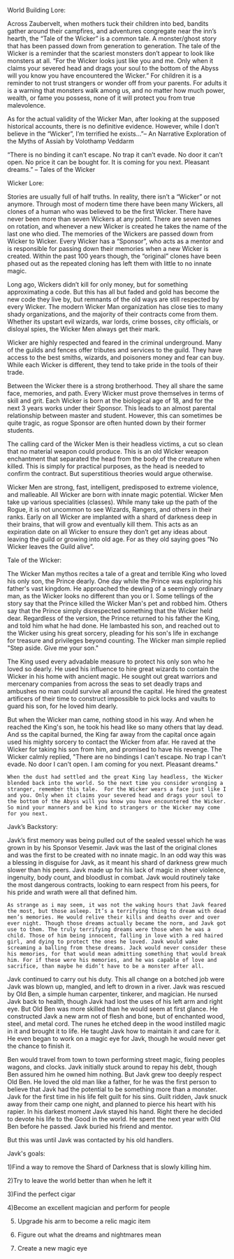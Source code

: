 World Building Lore:

Across Zaubervelt, when mothers tuck their children into bed, bandits gather around their campfires, and adventures congregate near the inn’s hearth, the “Tale of the Wicker” is a common tale. A monster/ghost story that has been passed down from generation to generation. The tale of the Wicker is a reminder that the scariest monsters don’t appear to look like monsters at all. “For the Wicker looks just like you and me. Only when it claims your severed head and drags your soul to the bottom of the Abyss will you know you have encountered the Wicker.” For children it is a reminder to not trust strangers or wonder off from your parents. For adults it is a warning that monsters walk among us, and no matter how much power, wealth, or fame you possess, none of it will protect you from true malevolence.

 

As for the actual validity of the Wicker Man, after looking at the supposed historical accounts, there is no definitive evidence. However, while I don’t believe in the “Wicker”, I’m terrified he exists…”– An Narrative Exploration of the Myths of Assiah by Volothamp Veddarm

“There is no binding it can’t escape. No trap it can’t evade. No door it can’t open. No price it can be bought for. It is coming for you next. Pleasant dreams.” – Tales of the Wicker

 

Wicker Lore:

 

Stories are usually full of half truths. In reality, there isn’t a “Wicker” or not anymore. Through most of modern time there have been many Wickers, all clones of a human who was believed to be the first Wicker. There have never been more than seven Wickers at any point. There are seven names on rotation, and whenever a new Wicker is created he takes the name of the last one who died. The memories of the Wickers are passed down from Wicker to Wicker. Every Wicker has a “Sponsor”, who acts as a mentor and is responsible for passing down their memories when a new Wicker is created. Within the past 100 years though, the “original” clones have been phased out as the repeated cloning has left them with little to no innate magic.

Long ago, Wickers didn’t kill for only money, but for something approximating a code. But this has all but faded and gold has become the new code they live by, but remnants of the old ways are still respected by every Wicker. The modern Wicker Man organization has close ties to many shady organizations, and the majority of their contracts come from them. Whether its upstart evil wizards, war lords, crime bosses, city officials, or disloyal spies, the Wicker Men always get their mark.

Wicker are highly respected and feared in the criminal underground. Many of the guilds and fences offer tributes and services to the guild. They have access to the best smiths, wizards, and poisoners money and fear can buy. While each Wicker is different, they tend to take pride in the tools of their trade.

Between the Wicker there is a strong brotherhood. They all share the same face, memories, and path. Every Wicker must prove themselves in terms of skill and grit. Each Wicker is born at the biological age of 18, and for the next 3 years works under their Sponsor. This leads to an almost parental relationship between master and student. However, this can sometimes be quite tragic, as rogue Sponsor are often hunted down by their former students.

The calling card of the Wicker Men is their headless victims, a cut so clean that no material weapon could produce. This is an old Wicker weapon enchantment that separated the head from the body of the creature when killed. This is simply for practical purposes, as the head is needed to confirm the contract. But superstitious theories would argue otherwise.

Wicker Men are strong, fast, intelligent, predisposed to extreme violence, and malleable. All Wicker are born with innate magic potential. Wicker Men take up various specialities (classes). While many take up the path of the Rogue, it is not uncommon to see Wizards, Rangers, and others in their ranks. Early on all Wicker are implanted with a shard of darkness deep in their brains, that will grow and eventually kill them. This acts as an expiration date on all Wicker to ensure they don’t get any ideas about leaving the guild or growing into old age. For as they old saying goes “No Wicker leaves the Guild alive”.













 Tale of the Wicker:

The Wicker Man mythos recites a tale of a great and terrible King who loved his only son, the Prince dearly. One day while the Prince was exploring his father's vast kingdom. He approached the dewling of a seemingly ordinary man, as the Wicker looks no different than you or I. Some tellings of the story say that the Prince killed the Wicker Man's pet and robbed him. Others say that the Prince simply disrespected something that the Wicker held dear. Regardless of the version, the Prince returned to his father the King, and told him what he had done. He lambasted his son, and reached out to the Wicker using his great sorcery, pleading for his son's life in exchange for treasure and privileges beyond counting. The Wicker man simple replied "Step aside. Give me your son."

 The King used every advadable measure to protect his only son who he loved so dearly. He used his influence to hire great wizards to  contain the Wicker in his home with ancient magic. He sought out great warriors and mercenary companies from across the seas to set deadly traps and ambushes no man could survive all around the capital. He hired the greatest artificers of their time to construct impossible to pick locks and vaults to guard his son, for he loved him dearly. 

But when the Wicker man came, nothing stood in his way. And when he reached the King's son, he took his head like so many others that lay dead. And ss the capital burned, the King far away from the capital once again used his mighty sorcery to contact the Wicker from afar. He raved at the Wicker for taking his son from him, and promised to have his revenge. The Wicker calmly replied, "There are no bindings I can't escape. No trap I can't evade. No door I can't open. I am coming for you next. Pleasant dreams." 

    When the dust had settled and the great King lay headless, the Wicker blended back into the world. So the next time you consider wronging a stranger, remember this tale.  For the Wicker wears a face just like I and you. Only when it claims your severed head and drags your soul to the bottom of the Abyss will you know you have encountered the Wicker. So mind your manners and be kind to strangers or the Wicker may come for you next.

Javk’s Backstory:

Javk’s first memory was being pulled out of the sealed vessel which he was grown in by his Sponsor Vesemir. Javk was the last of the original clones and was the first to be created with no innate magic. In an odd way this was a blessing in disguise for Javk, as it meant his shard of darkness grew much slower than his peers. Javk made up for his lack of magic in sheer violence, ingenuity, body count, and bloodlust in combat. Javk would routinely take the most dangerous contracts, looking to earn respect from his peers, for his pride and wrath were all that defined him.

    As strange as i may seem, it was not the waking hours that Javk feared the most, but those asleep. It’s a terrifying thing to dream with dead men’s memories. He would relive their kills and deaths over and over ever night. Though those dreams actually became the norm, and Javk got use to them. The truly terrifying dreams were those when he was a child. Those of him being innocent, falling in love with a red haired girl, and dying to protect the ones he loved. Javk would wake screaming a balling from these dreams. Jack would never consider these his memories, for that would mean admitting something that would break him. For if these were his memories, and he was capable of love and sacrifice, than maybe he didn’t have to be a monster after all.

Javk continued to carry out his duty. This all change on a botched job were Javk was blown up, mangled, and left to drown in a river. Javk was rescued by Old Ben, a simple human carpenter, tinkerer, and magician. He nursed Javk back to health, though Javk had lost the uses of his left arm and right eye. But Old Ben was more skilled than he would seem at first glance. He constructed Javk a new arm not of flesh and bone, but of enchanted wood, steel, and metal cord. The runes he etched deep in the wood instilled magic in it and brought it to life. He taught Javk how to maintain it and care for it. He even began to work on a magic eye for Javk, though he would never get the chance to finish it.

Ben would travel from town to town performing street magic, fixing peoples wagons, and clocks. Javk initially stuck around to repay his debt, though Ben assured him he owned him nothing. But Javk grew too deeply respect Old Ben. He loved the old man like a father, for he was the first person to believe that Javk had the potential to be something more than a monster. Javk for the first time in his life felt guilt for his sins. Guilt ridden, Javk snuck away from their camp one night, and planned to pierce his heart with his rapier. In his darkest moment Javk stayed his hand. Right there he decided to devote his life to the Good in the world. He spent the next year with Old Ben before he passed. Javk buried his friend and mentor.

 

But this was until Javk was contacted by his old handlers.

 Javk's goals:

1)Find a way to remove the Shard of Darkness that is slowly killing him.

2)Try to leave the world better than when he left it

3)Find the perfect cigar

4)Become an excellent magician and perform for people

5) Upgrade his arm to become a relic magic item 

6) Figure out what the dreams and nightmares mean

7) Create a new magic eye
